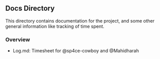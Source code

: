## Docs Directory

This directory contains documentation for the project, and some other general information like tracking of time spent.

### Overview
- Log.md: Timesheet for @sp4ce-cowboy and @Mahidharah
